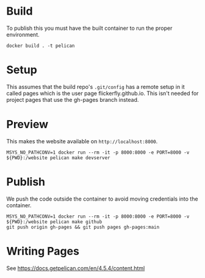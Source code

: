 # Build
To publish this you must have the built container to run the proper environment.

`docker build . -t pelican`

# Setup
This assumes that the build repo's `.git/config` has a remote setup in it called pages which is the user page flickerfly.github.io. This isn't needed for project pages that use the gh-pages branch instead.

# Preview
This makes the website available on `http://localhost:8000`.

`MSYS_NO_PATHCONV=1 docker run --rm -it -p 8000:8000 -e PORT=8000 -v ${PWD}:/website pelican make devserver`

# Publish
We push the code outside the container to avoid moving credentials into the container.

```
MSYS_NO_PATHCONV=1 docker run --rm -it -p 8000:8000 -e PORT=8000 -v ${PWD}:/website pelican make github
git push origin gh-pages && git push pages gh-pages:main
```

# Writing Pages

See https://docs.getpelican.com/en/4.5.4/content.html